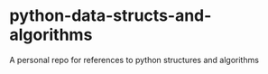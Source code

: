 # python-data-structs-and-algorithms
A personal repo for references to python structures and algorithms
